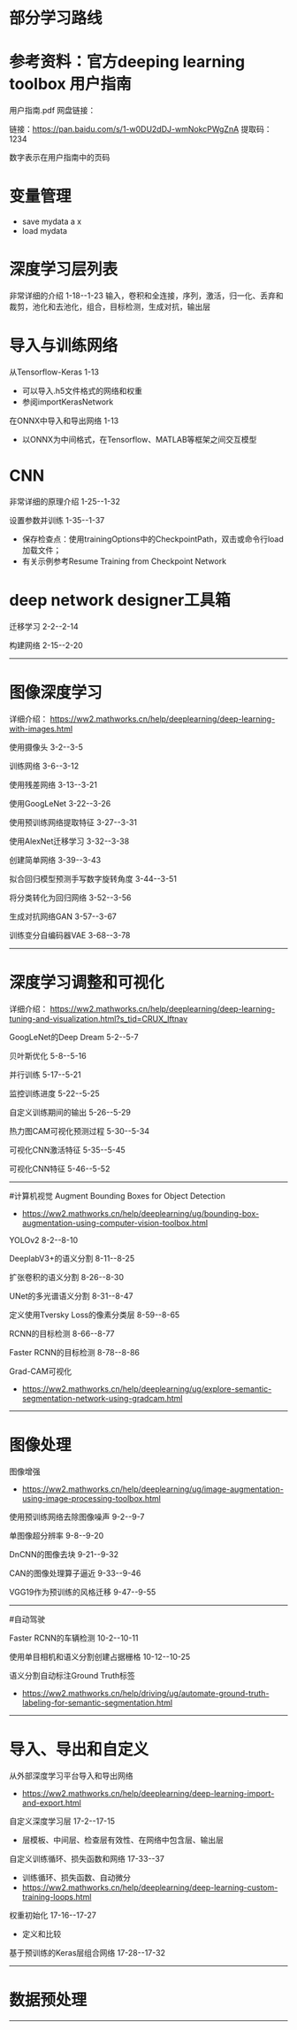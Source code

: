 # 部分学习路线
# 参考资料：官方deeping learning toolbox **用户指南**
用户指南.pdf 网盘链接： 

链接：https://pan.baidu.com/s/1-w0DU2dDJ-wmNokcPWgZnA 提取码：1234

数字表示在用户指南中的页码

# 变量管理
* save mydata a x
* load mydata

# **深度学习层列表** 
非常详细的介绍 1-18--1-23
输入，卷积和全连接，序列，激活，归一化、丢弃和裁剪，池化和去池化，组合，目标检测，生成对抗，输出层

# 导入与训练网络
从Tensorflow-Keras 1-13 
* 可以导入.h5文件格式的网络和权重
* 参阅importKerasNetwork
  
在ONNX中导入和导出网络 1-13
* 以ONNX为中间格式，在Tensorflow、MATLAB等框架之间交互模型

# CNN
非常详细的原理介绍 1-25--1-32

设置参数并训练 1-35--1-37
* 保存检查点：使用trainingOptions中的CheckpointPath，双击或命令行load加载文件；
* 有关示例参考Resume Training from Checkpoint Network

# deep network designer工具箱
迁移学习 2-2--2-14

构建网络 2-15--2-20

-------------------------------

# 图像深度学习
详细介绍：
https://ww2.mathworks.cn/help/deeplearning/deep-learning-with-images.html

使用摄像头 3-2--3-5

训练网络 3-6--3-12

使用残差网络 3-13--3-21

使用GoogLeNet 3-22--3-26

使用预训练网络提取特征 3-27--3-31

使用AlexNet迁移学习 3-32--3-38

创建简单网络 3-39--3-43

拟合回归模型预测手写数字旋转角度 3-44--3-51

将分类转化为回归网络 3-52--3-56

生成对抗网络GAN 3-57--3-67

训练变分自编码器VAE 3-68--3-78

------------------------------

# 深度学习调整和可视化
详细介绍：
https://ww2.mathworks.cn/help/deeplearning/deep-learning-tuning-and-visualization.html?s_tid=CRUX_lftnav

GoogLeNet的Deep Dream 5-2--5-7

贝叶斯优化 5-8--5-16

并行训练 5-17--5-21

监控训练进度 5-22--5-25

自定义训练期间的输出 5-26--5-29

热力图CAM可视化预测过程 5-30--5-34

可视化CNN激活特征 5-35--5-45

可视化CNN特征 5-46--5-52

------------------------------

#计算机视觉
Augment Bounding Boxes for Object Detection
* https://ww2.mathworks.cn/help/deeplearning/ug/bounding-box-augmentation-using-computer-vision-toolbox.html

YOLOv2 8-2--8-10

DeeplabV3+的语义分割 8-11--8-25

扩张卷积的语义分割 8-26--8-30

UNet的多光谱语义分割 8-31--8-47

定义使用Tversky Loss的像素分类层 8-59--8-65

RCNN的目标检测 8-66--8-77

Faster RCNN的目标检测 8-78--8-86

Grad-CAM可视化
* https://ww2.mathworks.cn/help/deeplearning/ug/explore-semantic-segmentation-network-using-gradcam.html

------------------------------

# 图像处理
图像增强
* https://ww2.mathworks.cn/help/deeplearning/ug/image-augmentation-using-image-processing-toolbox.html

使用预训练网络去除图像噪声 9-2--9-7

单图像超分辨率 9-8--9-20

DnCNN的图像去块 9-21--9-32

CAN的图像处理算子逼近 9-33--9-46

VGG19作为预训练的风格迁移 9-47--9-55

------------------------------

#自动驾驶

Faster RCNN的车辆检测 10-2--10-11

使用单目相机和语义分割创建占据栅格 10-12--10-25

语义分割自动标注Ground Truth标签
* https://ww2.mathworks.cn/help/driving/ug/automate-ground-truth-labeling-for-semantic-segmentation.html

------------------------------

# 导入、导出和自定义
从外部深度学习平台导入和导出网络
* https://ww2.mathworks.cn/help/deeplearning/deep-learning-import-and-export.html

自定义深度学习层 17-2--17-15
* 层模板、中间层、检查层有效性、在网络中包含层、输出层

自定义训练循环、损失函数和网络 17-33--37
* 训练循环、损失函数、自动微分
* https://ww2.mathworks.cn/help/deeplearning/deep-learning-custom-training-loops.html

权重初始化 17-16--17-27
* 定义和比较

基于预训练的Keras层组合网络 17-28--17-32

--------------------------------

# 数据预处理











------------------------------


